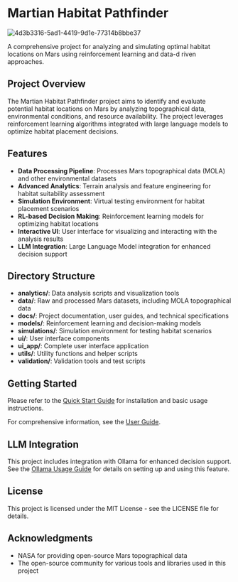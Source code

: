 # Martian Habitat Pathfinder
![4d3b3316-5ad1-4419-9d1e-77314b8bbe37](https://github.com/user-attachments/assets/9fcc7b28-6c93-4a09-8bfc-a1aff17276b9)

A comprehensive project for analyzing and simulating optimal habitat locations on Mars using reinforcement learning and data-d
riven approaches.

## Project Overview

The Martian Habitat Pathfinder project aims to identify and evaluate potential habitat locations on Mars by analyzing topographical data, environmental conditions, and resource availability. The project leverages reinforcement learning algorithms integrated with large language models to optimize habitat placement decisions.

## Features

- **Data Processing Pipeline**: Processes Mars topographical data (MOLA) and other environmental datasets
- **Advanced Analytics**: Terrain analysis and feature engineering for habitat suitability assessment
- **Simulation Environment**: Virtual testing environment for habitat placement scenarios
- **RL-based Decision Making**: Reinforcement learning models for optimizing habitat locations
- **Interactive UI**: User interface for visualizing and interacting with the analysis results
- **LLM Integration**: Large Language Model integration for enhanced decision support

## Directory Structure

- **analytics/**: Data analysis scripts and visualization tools
- **data/**: Raw and processed Mars datasets, including MOLA topographical data
- **docs/**: Project documentation, user guides, and technical specifications
- **models/**: Reinforcement learning and decision-making models
- **simulations/**: Simulation environment for testing habitat scenarios
- **ui/**: User interface components
- **ui_app/**: Complete user interface application
- **utils/**: Utility functions and helper scripts
- **validation/**: Validation tools and test scripts

## Getting Started

Please refer to the [Quick Start Guide](docs/quick_start.md) for installation and basic usage instructions.

For comprehensive information, see the [User Guide](docs/comprehensive_user_guide.md).

## LLM Integration

This project includes integration with Ollama for enhanced decision support. See the [Ollama Usage Guide](docs/ollama_usage_guide.md) for details on setting up and using this feature.

## License

This project is licensed under the MIT License - see the LICENSE file for details.

## Acknowledgments

- NASA for providing open-source Mars topographical data
- The open-source community for various tools and libraries used in this project
